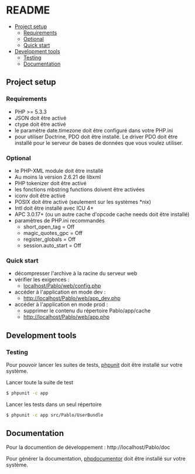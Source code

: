 README
======

- [Project setup](#project-setup)
  - [Requirements](#requirements)
  - [Optional](#optional)
  - [Quick start](#quick-start)
- [Development tools](#development-tools)
  - [Testing](#testing)
  - [Documentation](#documentation)

Project setup
-------------

### Requirements

- PHP >= 5.3.3
- JSON doit être activé
- ctype doit être activé
- le paramètre date.timezone doit être configuré dans votre PHP.ini
- pour utiliser Doctrine, PDO doit être installé. Le driver PDO doit être installé pour le serveur de bases de données que vous voulez utiliser.

### Optional
- le PHP-XML module doit être installé
- Au moins la version 2.6.21 de libxml
- PHP tokenizer doit être activé
- les fonctions mbstring functions doivent être activées
- iconv doit être activé
- POSIX doit être activé (seulement sur les systèmes *nix)
- Intl doit être installé avec ICU 4+
- APC 3.0.17+ (ou un autre cache d'opcode cache needs doit être installé)
- paramètres de PHP.ini recommandés
  - short_open_tag = Off
  - magic_quotes_gpc = Off
  - register_globals = Off
  - session.auto_start = Off

### Quick start
- décompresser l'archive à la racine du serveur web
- vérifier les exigences :
  - [localhost/Pablo/web/config.php][1]
- accéder à l'application en mode dev :
  - [http://localhost/Pablo/web/app_dev.php][2]
- accéder à l'application en mode prod :
  - supprimer le contenu du répertoire Pablo/app/cache
  - [http://localhost/Pablo/web/app.php][3]

Development tools
-----------------

### Testing

Pour pouvoir lancer les suites de tests, [phpunit][4] doit être installé sur votre système.

Lancer toute la suite de test

```sh
$ phpunit -c app
```
Lancer les tests dans un seul répertoire
```sh
$ phpunit -c app src/Pablo/UserBundle
```

Documentation
-------------

Pour la documention de développement : http://localhost/Pablo/doc

Pour générer la documentation, [phpdocumentor][5] doit être installé sur votre système.

[1]: http://localhost/Pablo/web/config.php
[2]: http://localhost/Pablo/web/app_dev.php
[3]: http://localhost/Pablo/web/app.php
[4]: http://www.phpunit.de/manual/current/en/index.html
[5]: http://www.phpdoc.org/docs/latest/for-users/installation.html